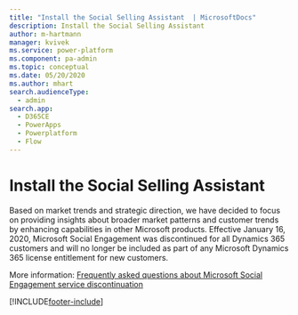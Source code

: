 ```yaml
---
title: "Install the Social Selling Assistant  | MicrosoftDocs"
description: Install the Social Selling Assistant
author: m-hartmann
manager: kvivek
ms.service: power-platform
ms.component: pa-admin
ms.topic: conceptual
ms.date: 05/20/2020
ms.author: mhart
search.audienceType: 
  - admin
search.app:
  - D365CE
  - PowerApps
  - Powerplatform
  - Flow
---
```

# Install the Social Selling Assistant

<!-- legacy procedure -->

Based on market trends and strategic direction, we have decided to focus on providing insights about broader market patterns and customer trends by enhancing capabilities in other Microsoft products.
Effective January 16, 2020, Microsoft Social Engagement was discontinued for all Dynamics 365 customers and will no longer be included as part of any Microsoft Dynamics 365 license entitlement for new customers.

More information: [Frequently asked questions about Microsoft Social Engagement service discontinuation](/dynamics365/social-engagement/eol/discontinuation-faq)



[!INCLUDE[footer-include](../includes/footer-banner.md)]